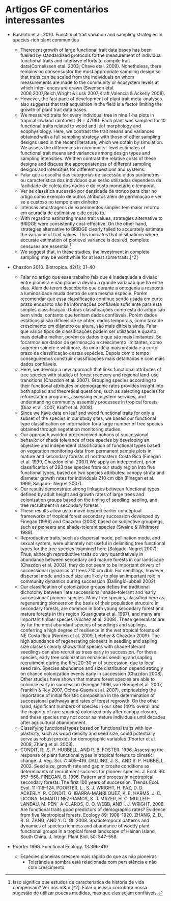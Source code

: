 # Artigos GF comentários interessantes

- Baraloto et al. 2010. Functional trait variation and sampling strategies in species-rich plant communities
	- Therecent growth of large functional trait data
bases has been fuelled by standardized protocols forthe
measurement of individual functional traits and intensive
efforts to compile trait data(Cornelissen etal. 2003; Chave etal. 2009). Nonetheless, there remains no consensusfor
the most appropriate sampling design so that traits can be
scaled from the individuals on whom measurements are
made to the community or ecosystem levels at which infer-
ences are drawn (Swenson etal. 2006,2007,Reich,Wright
& Lusk 2007;Kraft,Valencia & Ackerly 2008). 
	- However, the fast pace of
development of plant trait meta-analyses also suggests that
trait acquisition in the field is a factor limiting the growth of
plant trait data bases.
	- We measured
traits for every individual tree in nine 1-ha plots in tropical
lowland rainforest (N = 4709). Each plant was sampled for
10 functional traits related to wood and leaf morphology and
ecophysiology. Here, we contrast the trait means and variances
obtained with a full sampling strategy with those of
other sampling designs used in the recent literature, which we
obtain by simulation. We assess the differences in community-
level estimates of functional trait means and variances
among design types and sampling intensities. We then contrast
the relative costs of these designs and discuss the appropriateness
of different sampling designs and intensities for
different questions and systems.
	- Falar que a escolha das categorias de sucessão e dos parâmetros ou característica dos indivíduos que serão utilizadas dependera da facilidade de coleta dos dados e do custo monetário e temporal.
	- Ver se classifica sucessão por densidade de tronco para citar no artigo como exemplo de outros atributos além de germinação e ver se e custoso no tempo e em dinheiro
	- Intensas amostragens de experimentos simples  tem maior retorno em acurácia de estimativa e de custo tb.
	- With regard to estimating mean trait values, strategies
alternative to BRIDGE were consistently cost-effective. On
the other hand, strategies alternative to BRIDGE clearly
failed to accurately estimate the variance of trait values. This
indicates that in situations where accurate estimation of plotlevel
variance is desired, complete censuses are essential.[^1] 
	- We suggest that, in these studies,
the investment in complete sampling may be worthwhile
for at least some traits.[^2] 
- Chazdon 2010. Biotropica. 42(1): 31–40
	- Falar no artigo que esse trabalho fala que é inadequada a divisão entre pioneira e não pioneira devido a grande variação que há entre elas. Além de terem descoberto que durante a ontogenia a resposta a luminosidade muda dentro de uma mesma espécie. Porém recomendar que essa classificação continue sendo usada em curto prazo enquanto não há informações confiáveis suficiente para esta simples classificação. Outras classificações como esta do artigo são bem vinda, contanto que tenham dados confiáveis. Porém dados estáticos já são difíceis de se obter, dados temporais, como taxa de crescimento em diâmetro ou altura, são mais difíceis ainda. Falar que vários tipos de classificações podem ser utilizadas e quanto mais detalhe melhor, porém os dados é que são mais limitantes. Se focarmos em dados de germinação e crescimento limitantes, como sugerem sainete e whitmore, da uma idéia maismrápida e a curto prazo da classificação destas espécies. Depois com o tempo conseguiremos construir classificações mais detalhadas e com mais dados confiáveis. 
	- Here, we develop a new approach that links functional attributes
of tree species with studies of forest recovery and regional
land-use transitions (Chazdon et al. 2007). Grouping species according
to their functional attributes or demographic rates provides
insight into both applied and theoretical questions, such as selecting
species for reforestation programs, assessing ecosystem services, and
understanding community assembly processes in tropical forests
(Diaz et al. 2007, Kraft et al. 2008).
	- Since we have data on leaf
and wood functional traits for only a subset of the species in our
study sites, we based our functional type classification on information
for a large number of tree species obtained through vegetation
monitoring studies.
	- Our approach avoided preconceived notions of successional
behavior or shade tolerance of tree species by developing an objective
and independent classification of functional types based on vegetation
monitoring data from permanent sample plots in mature and
secondary forests of northeastern Costa Rica (Finegan et al. 1999,
Chazdon et al. 2007).We apply an independent, prior classification
of 293 tree species from our study region into five functional types, based on two species attributes: canopy strata and diameter growth
rates for individuals Z10 cm dbh (Finegan et al. 1999, Salgado-
Negret 2007).
	- Our results demonstrate strong linkages between functional
types defined by adult height and growth rates of large trees and
colonization groups based on the timing of seedling, sapling, and
tree recruitment in secondary forests.
	- These results allow us to move beyond earlier conceptual
frameworks of tropical forest secondary succession developed
by Finegan (1996) and Chazdon (2008) based on subjective groupings,
such as pioneers and shade-tolerant species (Swaine &
Whitmore 1988).
	- Reproductive traits, such as dispersal mode, pollination mode,
and sexual system, were ultimately not useful in delimiting tree
functional types for the tree species examined here (Salgado-Negret
2007). Thus, although reproductive traits do vary quantitatively in
abundance between secondary and mature forests in our landscape
(Chazdon et al. 2003), they do not seem to be important drivers of
successional dynamics of trees Z10 cm dbh. For seedlings, however,
dispersal mode and seed size are likely to play an important
role in community dynamics during succession (Dalling&Hubbell
2002).
	- Our classification of colonization groups defies the traditional
dichotomy between ‘late successional’ shade-tolerant and ‘early successional’
pioneer species. Many tree species, classified here as
regenerating pioneers on the basis of their population structure in
secondary forests, are common in both young secondary forest and
mature forests in this region (Guariguata et al. 1997), and many are
important timber species (Vilchez et al. 2008). These generalists are
by far the most abundant species of seedlings and saplings, conferring
a high degree of resilience in the wet tropical forests of NE
Costa Rica (Norden et al. 2009, Letcher & Chazdon 2009). The
high abundance of regenerating pioneers in seedling and sapling
size classes clearly shows that species with shade-tolerant seedlings
can also recruit as trees early in succession. For these species, early
tree colonization enhances seedling and sapling recruitment during
the first 20–30 yr of succession, due to local seed rain. Species
abundance and size distribution depend strongly on chance colonization
events early in succession (Chazdon 2008). Other studies
have shown that mature forest species are able to colonize early in
succession (Finegan 1996, van Breugel et al. 2007, Franklin & Rey
2007, Ochoa-Gaona et al. 2007), emphasizing the importance of
initial floristic composition in the determination of successional
pathways and rates of forest regrowth. On the other hand, significant
numbers of species in our sites (40% overall and the majority
of rare species) colonized only after canopy closure, and these species
may not occur as mature individuals until decades after agricultural
abandonment.
	- Classifying functional types
based on functional traits with low plasticity, such as wood density
and seed size, could potentially serve as robust proxies for demographic
variables (Poorter et al. 2008, Zhang et al. 2008).
	- CONDIT, R., S. P. HUBBELL, AND R. B. FOSTER. 1996. Assessing the response of
plant functional types in tropical forests to climatic change. J. Veg. Sci.
7: 405–416.
DALLING, J. S., AND S. P. HUBBELL. 2002. Seed size, growth rate and gap microsite
conditions as determinants of recruitment success for pioneer species.
J. Ecol. 90: 557–568.
FINEGAN, B. 1996. Pattern and process in neotropical secondary forests: The first
100 years of succession. Trends Ecol. Evol. 11: 119–124.
POORTER, L., S. J. WRIGHT, H. PAZ, D. D. ACKERLY, R. CONDIT, G.
IBARRA-MANRI´QUEZ, K. E. HARMS, J. C. LICONA, M.MARTI´NEZ-RAMOS,
S. J. MAZER, H. C. MULLER-LANDAU, M. PEN˜ A-CLAROS, C. O. WEBB,
AND I. J. WRIGHT. 2008. Are functional traits good predictors of demographic
rates? Evidence from five Neotropical forests. Ecology 89:
1908–1920.
ZHANG, Z. D., R. G. ZANG, AND Y. D. QI. 2008. Spatiotemporal patterns and
dynamics of species richness and abundance of woody plant functional
groups in a tropical forest landscape of Hainan Island, South China.
J. Integr. Plant Biol. 50: 547–558.

- Poorter 1999. Functional Ecology. 13:396-410
	- Espécies pioneiras crescem mais rápido do que as não pioneiras
		- Tolerância a sombra está relacionada com persistência e não com crescimento



[^1]: Isso significa que estudos de característica de história de vida compensam? Ver nos m&m.[^2]: Falar que isso corrobora nossa sugestão de utilizar poucas medidas, mas que elas sejam confiáveis.
